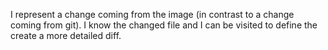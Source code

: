 I represent a change coming from the image (in contrast to a change coming from git). I know the changed file and I can be visited to define the create a more detailed diff.
